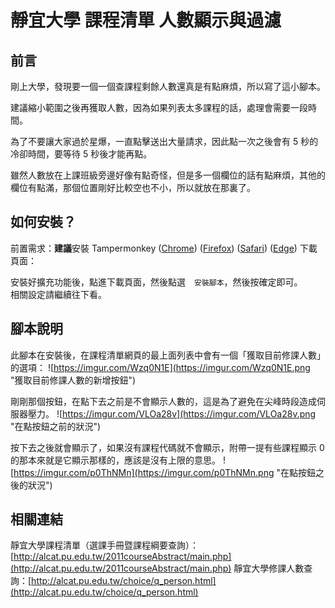 # 靜宜大學 課程清單 人數顯示與過濾

## 前言

剛上大學，發現要一個一個查課程剩餘人數還真是有點麻煩，所以寫了這小腳本。

建議縮小範圍之後再獲取人數，因為如果列表太多課程的話，處理會需要一段時間。

為了不要讓大家過於星爆，一直點擊送出大量請求，因此點一次之後會有 5 秒的冷卻時間，要等待 5 秒後才能再點。

雖然人數放在上課班級旁邊好像有點奇怪，但是多一個欄位的話有點麻煩，其他的欄位有點滿，那個位置剛好比較空也不小，所以就放在那裏了。

## 如何安裝？

前置需求：**建議**安裝 Tampermonkey ([Chrome](https://chrome.google.com/webstore/detail/dhdgffkkebhmkfjojejmpbldmpobfkfo)) ([Firefox](https://addons.mozilla.org/en-US/firefox/addon/tampermonkey)) ([Safari](https://safari.tampermonkey.net/tampermonkey.safariextz)) ([Edge](https://www.microsoft.com/store/apps/9NBLGGH5162S))
下載頁面：[]()

安裝好擴充功能後，點進下載頁面，然後點選　`安裝腳本`，然後按確定即可。  
相關設定請繼續往下看。  

## 腳本說明

此腳本在安裝後，在課程清單網頁的最上面列表中會有一個「獲取目前修課人數」的選項：
![https://imgur.com/Wzq0N1E](https://imgur.com/Wzq0N1E.png "獲取目前修課人數的新增按鈕")

剛剛那個按鈕，在點下去之前是不會顯示人數的，這是為了避免在尖峰時段造成伺服器壓力。
![https://imgur.com/VLOa28v](https://imgur.com/VLOa28v.png "在點按鈕之前的狀況")

按下去之後就會顯示了，如果沒有課程代碼就不會顯示，附帶一提有些課程顯示 0 的那本來就是它顯示那樣的，應該是沒有上限的意思。
![https://imgur.com/p0ThNMn](https://imgur.com/p0ThNMn.png "在點按鈕之後的狀況")

## 相關連結

靜宜大學課程清單（選課手冊暨課程綱要查詢）：[http://alcat.pu.edu.tw/2011courseAbstract/main.php](http://alcat.pu.edu.tw/2011courseAbstract/main.php)
靜宜大學修課人數查詢：[http://alcat.pu.edu.tw/choice/q_person.html](http://alcat.pu.edu.tw/choice/q_person.html)
